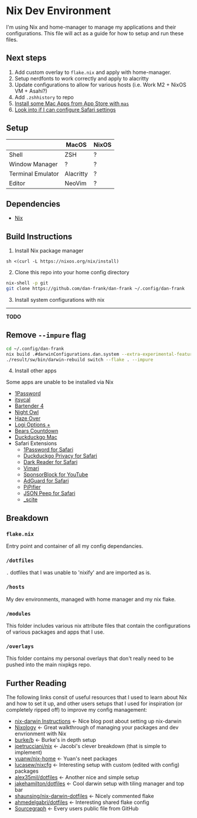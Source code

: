 # Nix Dev Environment

I'm using Nix and home-manager to manage my applications and their configurations.
This file will act as a guide for how to setup and run these files.

## Next steps

1. Add custom overlay to `flake.nix` and apply with home-manager.
1. Setup nerdfonts to work correctly and apply to alacritty
1. Update configurations to allow for various hosts (i.e. Work M2 + NixOS VM + Asahi?)
1. Add `.zshhistory` to repo
1. [Install some Mac Apps from App Store with `mas`](https://daiderd.com/nix-darwin/manual/index.html#opt-homebrew.masApps)
1. [Look into if I can configure Safari settings](https://daiderd.com/nix-darwin/manual/index.html#opt-system.defaults.CustomUserPreferences)

## Setup

|                   | MacOS     | NixOS |
| ----------------- | --------- | ----- |
| Shell             | ZSH       | ?     |
| Window Manager    | ?         | ?     |
| Terminal Emulator | Alacritty | ?     |
| Editor            | NeoVim    | ?     |

## Dependencies

- [Nix](https://nixos.org/)

## Build Instructions

1. Install Nix package manager

```
sh <(curl -L https://nixos.org/nix/install)
```

2. Clone this repo into your home config directory

```sh
nix-shell -p git
git clone https://github.com/dan-frank/dan-frank ~/.config/dan-frank
```

3. Install system configurations with nix

---
**TODO**

Remove `--impure` flag
---

```sh
cd ~/.config/dan-frank
nix build .#darwinConfigurations.dan.system --extra-experimental-features "nix-command flakes" --impure
./result/sw/bin/darwin-rebuild switch --flake . --impure
```

4. Install other apps

Some apps are unable to be installed via Nix

- [1Password](https://1password.com/downloads/mac/)
- [itsycal](https://www.mowglii.com/itsycal/)
- [Bartender 4](https://www.macbartender.com)
- [Night Owl](https://nightowlapp.co)
- [Haze Over](https://hazeover.com)
- [Logi Options +](https://www.logitech.com/en-gb/software/logi-options-plus.html)
- [Bears Countdown](https://apps.apple.com/us/app/bears-countdown/id1536711520)
- [Duckduckgo Mac](https://duckduckgo.com/mac)
- Safari Extensions
  - [1Password for Safari](https://apps.apple.com/us/app/1password-for-safari/id1569813296?mt=12)
  - [Duckduckgo Privacy for Safari](https://apps.apple.com/us/app/duckduckgo-privacy-for-safari/id1482920575?mt=12)
  - [Dark Reader for Safari](https://apps.apple.com/us/app/dark-reader-for-safari/id1438243180)
  - [Vimari](https://apps.apple.com/us/app/vimari/id1480933944?mt=12)
  - [SponsorBlock for YouTube](https://apps.apple.com/us/app/sponsorblock-for-youtube/id1573461917)
  - [AdGuard for Safari](https://apps.apple.com/app/adguard-for-safari/id1440147259)
  - [PiPifier](https://apps.apple.com/us/app/pipifier/id1160374471?mt=12)
  - [JSON Peep for Safari](https://apps.apple.com/gb/app/json-peep-for-safari/id1458969831?mt=12)
  - [\_scite](https://apps.apple.com/us/app/scite-extension/id1551820111?mt=12)

## Breakdown

### `flake.nix`

Entry point and container of all my config dependancies.

### `/dotfiles`

`.` dotfiles that I was unable to 'nixify' and are imported as is.

### `/hosts`

My dev environments, managed with home manager and my nix flake.

### `/modules`

This folder includes various nix attribute files that contain the configurations of various packages and apps that I use.

### `/overlays`

This folder contains my personal overlays that don't really need to be pushed into the main nixpkgs repo.

## Further Reading

The following links consit of useful resources that I used to learn about Nix and how to set it up, and other users setups that I used for inspiration (or completely ripped off) to improve my config management:

- [nix-darwin Instructions](https://xyno.space/post/nix-darwin-introduction) <- Nice blog post about setting up nix-darwin
- [Nixology](https://www.youtube.com/playlist?list=PLRGI9KQ3_HP_OFRG6R-p4iFgMSK1t5BHs) <- Great walkthrough of managing your packages and dev envrionment with Nix
- [burke/b](https://github.com/burke/b) <- Burke's in depth setup
- [jpetrucciani/nix](https://github.com/jpetrucciani/nix) <- Jacobi's clever breakdown (that is simple to implement)
- [yuanw/nix-home](https://github.com/yuanw/nix-home) <- Yuan's neet packages
- [lucasew/nixcfg](https://github.com/lucasew/nixcfg) <- Interesting setup with custom (edited with config) packages
- [alex35mil/dotfiles](https://github.com/alex35mil/dotfiles) <- Another nice and simple setup
- [jakehamilton/dotfiles](https://github.com/jakehamilton/dotfiles) <- Cool darwin setup with tiling manager and top bar
- [shaunsing/nix-darwin-dotfiles](https://github.com/shaunsingh/nix-darwin-dotfiles) <- Nicely commented flake
- [ahmedelgabri/dotfiles](https://github.com/ahmedelgabri/dotfiles/blob/main/flake.nix#L99) <- Interesting shared flake config
- [Sourcegraph](https://sourcegraph.com/search?q=context:global+lang:nix&patternType=standard&sm=1&groupBy=repo) <- Every users public file from GitHub


